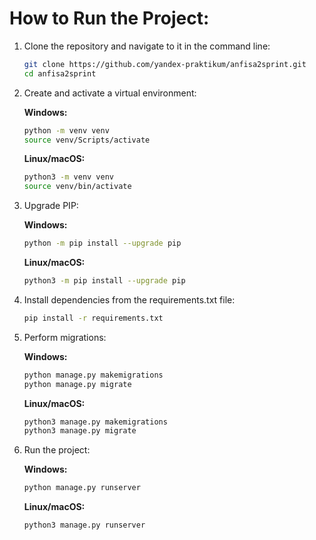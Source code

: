 # How to Run the Project:

1. Clone the repository and navigate to it in the command line:

    ```bash
    git clone https://github.com/yandex-praktikum/anfisa2sprint.git
    cd anfisa2sprint
    ```

2. Create and activate a virtual environment:

    **Windows:**

    ```bash
    python -m venv venv
    source venv/Scripts/activate
    ```

    **Linux/macOS:**

    ```bash
    python3 -m venv venv
    source venv/bin/activate
    ```

3. Upgrade PIP:

    **Windows:**

    ```bash
    python -m pip install --upgrade pip
    ```

    **Linux/macOS:**

    ```bash
    python3 -m pip install --upgrade pip
    ```

4. Install dependencies from the requirements.txt file:

    ```bash
    pip install -r requirements.txt
    ```

5. Perform migrations:

    **Windows:**

    ```bash
    python manage.py makemigrations
    python manage.py migrate
    ```

    **Linux/macOS:**

    ```bash
    python3 manage.py makemigrations
    python3 manage.py migrate
    ```

6. Run the project:

    **Windows:**

    ```bash
    python manage.py runserver
    ```

    **Linux/macOS:**

    ```bash
    python3 manage.py runserver
    ```
